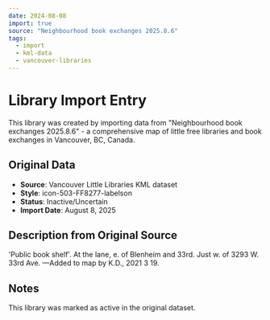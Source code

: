 ```yaml
---
date: 2024-08-08
import: true
source: "Neighbourhood book exchanges 2025.8.6"
tags:
  - import
  - kml-data
  - vancouver-libraries
---
```


# Library Import Entry

This library was created by importing data from "Neighbourhood book exchanges 2025.8.6" - a comprehensive map of little free libraries and book exchanges in Vancouver, BC, Canada.

## Original Data

- **Source**: Vancouver Little Libraries KML dataset
- **Style**: icon-503-FF8277-labelson
- **Status**: Inactive/Uncertain
- **Import Date**: August 8, 2025

## Description from Original Source

'Public book shelf'.
At the lane, e. of Blenheim and 33rd.
Just w. of 3293 W. 33rd Ave.
—Added to map by K.D., 2021 3 19.



## Notes

This library was marked as active in the original dataset.

